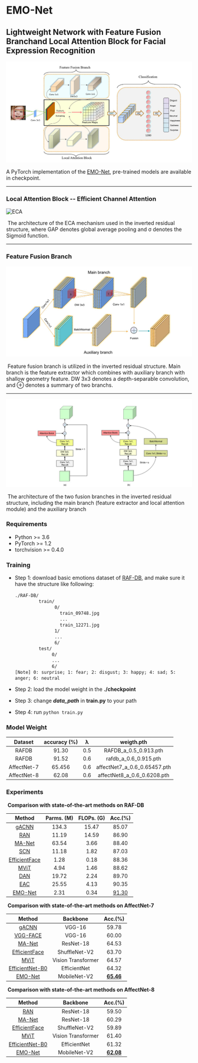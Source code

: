 # EMO-Net

## **Lightweight Network with Feature Fusion Branchand Local Attention Block for Facial Expression Recognition**

![overall](./static/overall.jpg)

A PyTorch implementation of the [EMO-Net](), pre-trained models are available in checkpoint.

___

### **Local Attention Block -- Efficient Channel Attention**

![ECA](D:\study\班导任务\论文\FER\EMO-Net\static\ECA.jpg)

​			 The architecture of the ECA mechanism used in the inverted residual structure, where GAP denotes global average pooling and σ denotes the Sigmoid function.

___

### **Feature Fusion Branch**

![fusion_branch](./static/fusion_branch.jpg)

​				Feature fusion branch is utilized in the inverted residual structure. Main branch is the feature extractor which combines with auxiliary branch with shallow geometry feature. DW 3x3 denotes a depth-separable convolution, and ⊕ denotes a summary of two branchs.

****

![fusion](./static/fusion.jpg)

​					The architecture of the two fusion branches in the inverted residual structure, including the main branch (feature extractor and local attention module) and the auxiliary branch

### **Requirements**

- Python >= 3.6
- PyTorch >= 1.2
- torchvision >= 0.4.0

### **Training**

- Step 1: download basic emotions dataset of [RAF-DB](http://www.whdeng.cn/raf/model1.html), and make sure it have the structure like following:

  ```
  ./RAF-DB/
           train/
                 0/
                   train_09748.jpg
                   ...
                   train_12271.jpg
                 1/
                 ...
                 6/
           test/
                0/
                ...
                6/
  [Note] 0: surprise; 1: fear; 2: disgust; 3: happy; 4: sad; 5: anger; 6: neutral
  ```

- Step 2: load the model weight in the **./checkpoint**
- Step 3: change ***data_path*** in **train.py** to your path
- Step 4: run `python train.py `

### **Model Weight**

|   Dataset   | accuracy (%) |  λ   |          weigth.pth          |
| :---------: | :----------: | :--: | :--------------------------: |
|    RAFDB    |    91.30     | 0.5  |    RAFDB_a_0.5_0.913.pth     |
|    RAFDB    |    91.52     | 0.6  |    rafdb_a_0.6_0.915.pth     |
| AffectNet-7 |    65.456    | 0.6  | affectNet7_a_0.6_0.65457.pth |
| AffectNet-8 |    62.08     | 0.6  | affectNet8_a_0.6_0.6208.pth  |

### **Experiments**

​								 **Comparison with state-of-the-art methods on RAF-DB**

|                            Method                            | Parms. (M) | FLOPs. (G) |        Acc.(%)        |
| :----------------------------------------------------------: | :--------: | :--------: | :-------------------: |
|                          [gACNN]()                           |   134.3    |   15.47    |         85.07         |
| [RAN](https://github.com/kaiwang960112/Challenge-condition-FER-dataset) |   11.19    |   14.59    |         86.90         |
|       [MA-Net](https://github.com/zengqunzhao/MA-Net)        |   63.54    |    3.66    |         88.40         |
|  [SCN](https://github.com/kaiwang960112/Self-Cure-Network)   |   11.18    |    1.82    |         87.03         |
| [EfficientFace](https://github.com/zengqunzhao/EfficientFace) |    1.28    |    0.18    |         88.36         |
|          [MViT](https://github.com/muse1998/mmnet)           |    4.94    |    1.46    |         88.62         |
|             [DAN](https://github.com/yaoing/DAN)             |   19.72    |    2.24    |         89.70         |
| [EAC](https://github.com/zyh-uaiaaaa/Erasing-Attention-Consistency) |   25.55    |    4.13    |         90.35         |
|                         [EMO-Net]()                          |    2.31    |    0.34    | [91.30](./checkpoint) |

​										**Comparison with state-of-the-art methods on AffectNet-7**

|                            Method                            |      Backbone      |          Acc.(%)          |
| :----------------------------------------------------------: | :----------------: | :-----------------------: |
|                          [gACNN]()                           |       VGG-16       |           59.78           |
|                         [VGG-FACE]()                         |       VGG-16       |           60.00           |
|       [MA-Net](https://github.com/zengqunzhao/MA-Net)        |     ResNet-18      |           64.53           |
| [EfficientFace](https://github.com/zengqunzhao/EfficientFace) |   ShuffleNet-V2    |           63.70           |
|          [MViT](https://github.com/muse1998/mmnet)           | Vision Transformer |           64.57           |
| [EfficientNet-B0](https://github.com/tensorflow/tpu/tree/master/models/official/efficientnet) |    EfficientNet    |           64.32           |
|                         [EMO-Net]()                          |    MobileNet-V2    | **[65.46](./checkpoint)** |

​								**Comparison with state-of-the-art methods on AffectNet-8**

|                            Method                            |      Backbone      |          Acc.(%)          |
| :----------------------------------------------------------: | :----------------: | :-----------------------: |
|                           [RAN]()                            |     ResNet-18      |           59.50           |
|       [MA-Net](https://github.com/zengqunzhao/MA-Net)        |     ResNet-18      |           60.29           |
| [EfficientFace](https://github.com/zengqunzhao/EfficientFace) |   ShuffleNet-V2    |           59.89           |
|          [MViT](https://github.com/muse1998/mmnet)           | Vision Transformer |           61.40           |
| [EfficientNet-B0](https://github.com/tensorflow/tpu/tree/master/models/official/efficientnet) |    EfficientNet    |           61.32           |
|                         [EMO-Net]()                          |    MobileNet-V2    | **[62.08](./checkpoint)** |

